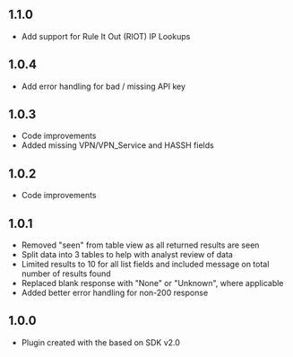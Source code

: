 ## 1.1.0
  - Add support for Rule It Out (RIOT) IP Lookups

## 1.0.4
  - Add error handling for bad / missing API key

## 1.0.3
  - Code improvements
  - Added missing VPN/VPN_Service and HASSH fields

## 1.0.2
  - Code improvements

## 1.0.1
  - Removed "seen" from table view as all returned results are seen
  - Split data into 3 tables to help with analyst review of data
  - Limited results to 10 for all list fields and included message on total number of results found
  - Replaced blank response with "None" or "Unknown", where applicable
  - Added better error handling for non-200 response

## 1.0.0
  - Plugin created with the based on SDK v2.0